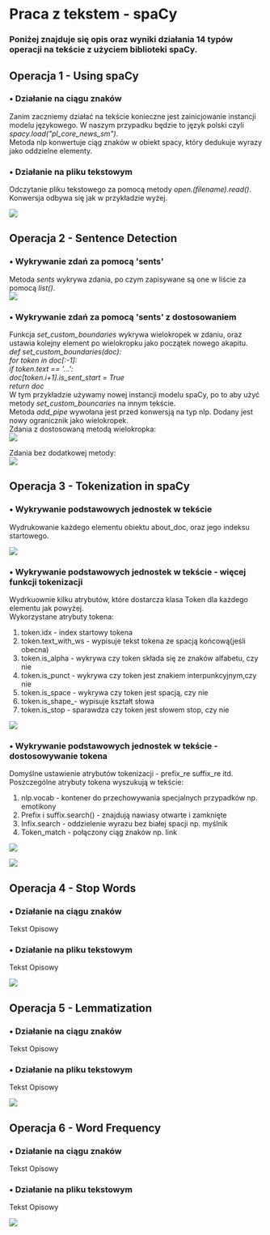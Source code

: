 # Praca z tekstem - spaCy

### Poniżej znajduje się opis oraz wyniki działania 14 typów operacji na tekście z użyciem biblioteki spaCy.

## Operacja 1 - Using spaCy
### • Działanie na ciągu znaków

Zanim zaczniemy działać na tekście konieczne jest zainicjowanie instancji modelu językowego. W naszym przypadku będzie to język polski czyli *spacy.load("pl_core_news_sm")*.<br>
Metoda nlp konwertuje ciąg znaków w obiekt spacy, który dedukuje wyrazy jako oddzielne elementy.<br>
### • Działanie na pliku tekstowym 

Odczytanie pliku tekstowego za pomocą metody *open.(filename).read()*. Konwersja odbywa się jak w przykładzie wyżej.

![](images/usingSpacy.PNG)

## Operacja 2 - Sentence Detection
### • Wykrywanie zdań za pomocą 'sents'

Metoda *sents* wykrywa zdania, po czym zapisywane są one w liście za pomocą *list()*.<br>
![](images/sentenceDetection1.PNG)

### • Wykrywanie zdań za pomocą 'sents' z dostosowaniem

Funkcja *set_custom_boundaries* wykrywa wielokropek w zdaniu, oraz ustawia kolejny element po wielokropku jako początek nowego akapitu.<br>
*def set_custom_boundaries(doc):*<br>
    *for token in doc[:-1]:*<br>
        *if token.text == '...':*<br>
            *doc[token.i+1].is_sent_start = True*<br>
    *return doc*<br>
W tym przykładzie używamy nowej instancji modelu spaCy, po to aby użyć metody *set_custom_bouncaries* na innym tekście.<br>
Metoda *add_pipe* wywołana jest przed konwersją na typ nlp. Dodany jest nowy ogranicznik jako wielokropek.<br>
Zdania z dostosowaną metodą wielokropka:<br>
![](images/sentenceDetection2.PNG)

Zdania bez dodatkowej metody:<br>
![](images/sentenceDetection3.PNG)

## Operacja 3 - Tokenization in spaCy
### • Wykrywanie podstawowych jednostek w tekście

Wydrukowanie każdego elementu obiektu about_doc, oraz jego indeksu startowego.

![](images/tokenization1.PNG)


### • Wykrywanie podstawowych jednostek w tekście - więcej funkcji tokenizacji 

Wydrkuownie kilku atrybutów, które dostarcza klasa Token dla każdego elementu jak powyżej.<br>
Wykorzystane atrybuty tokena:<br>
1. token.idx - index startowy tokena
2. token.text_with_ws - wypisuje tekst tokena ze spacją końcową(jeśli obecna) 
3. token.is_alpha - wykrywa czy token składa się ze znaków alfabetu, czy  nie
4. token.is_punct - wykrywa czy token jest znakiem interpunkcyjnym,czy nie
5. token.is_space - wykrywa czy token jest spacją, czy nie
6. token.is_shape_- wypisuje kształt słowa
7. token.is_stop - sparawdza czy token jest słowem stop, czy nie

![](images/tokenization2.PNG)

### • Wykrywanie podstawowych jednostek w tekście - dostosowywanie tokena

Domyślne ustawienie atrybutów tokenizacji - prefix_re suffix_re itd. Poszczególne atrybuty tokena wyszukują w tekście:<br>
1. nlp.vocab - kontener do przechowywania specjalnych przypadków np. emotikony 
2. Prefix i suffix.search() - znajdują nawiasy otwarte i zamknięte
3. Infix.search - oddzielenie wyrazu bez białej spacji np. myślnik
4. Token_match - połączony ciąg znaków np. link

![](images/tokenization3.PNG)

![](images/tokenization3_1.PNG)

## Operacja 4 - Stop Words
### • Działanie na ciągu znaków

Tekst Opisowy

### • Działanie na pliku tekstowym 

Tekst Opisowy

![](images/usingSpacy.PNG)

## Operacja 5 - Lemmatization 
### • Działanie na ciągu znaków

Tekst Opisowy

### • Działanie na pliku tekstowym 

Tekst Opisowy

![](images/usingSpacy.PNG)

## Operacja 6 - Word Frequency
### • Działanie na ciągu znaków

Tekst Opisowy

### • Działanie na pliku tekstowym 

Tekst Opisowy

![](images/usingSpacy.PNG)

